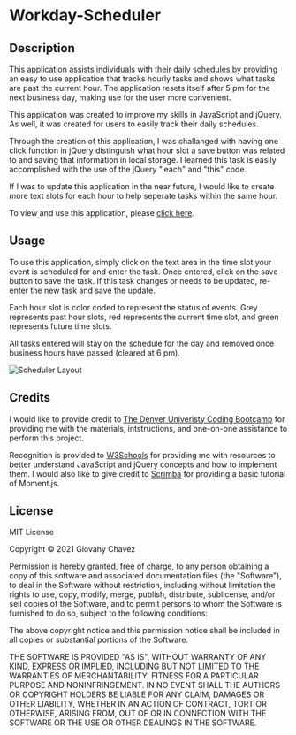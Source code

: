 # Workday-Scheduler

## Description 

This application assists individuals with their daily schedules by providing an easy to use application that tracks hourly tasks and shows what tasks are past the current hour. The application resets itself after 5 pm for the next business day, making use for the user more convenient.

This application was created to improve my skills in JavaScript and jQuery. As well, it was created for users to easily track their daily schedules.

Through the creation of this application, I was challanged with having one click function in jQuery distinguish what hour slot a save button was related to and saving that information in local storage. I learned this task is easily accomplished with the use of the jQuery ".each" and "this" code.

If I was to update this application in the near future, I would like to create more text slots for each hour to help seperate tasks within the same hour.

To view and use this application, please [click here](https://glchavez.github.io/Workday-Scheduler/).


## Usage 

To use this application, simply click on the text area in the time slot your event is scheduled for and enter the task. Once entered, click on the save button to save the task. If this task changes or needs to be updated, re-enter the new task and save the update. 

Each hour slot is color coded to represent the status of events. Grey represents past hour slots, red represents the current time slot, and green represents future time slots.

All tasks entered will stay on the schedule for the day and removed once business hours have passed (cleared at 6 pm).

![Scheduler Layout]()


## Credits

I would like to provide credit to [The Denver Univeristy Coding Bootcamp](https://bootcamp.du.edu/coding/) for providing me with the materials, intstructions, and one-on-one assistance to perform this project.

Recognition is provided to [W3Schools](https://www.w3schools.com/) for providing me with resources to better understand JavaScript and jQuery concepts and how to implement them. I would also like to give credit to [Scrimba](https://scrimba.com/scrim/cwpDGhG) for providing a basic tutorial of Moment.js.


## License

MIT License

Copyright &copy; 2021 Giovany Chavez

Permission is hereby granted, free of charge, to any person obtaining a copy
of this software and associated documentation files (the "Software"), to deal
in the Software without restriction, including without limitation the rights
to use, copy, modify, merge, publish, distribute, sublicense, and/or sell
copies of the Software, and to permit persons to whom the Software is
furnished to do so, subject to the following conditions:

The above copyright notice and this permission notice shall be included in all
copies or substantial portions of the Software.

THE SOFTWARE IS PROVIDED "AS IS", WITHOUT WARRANTY OF ANY KIND, EXPRESS OR
IMPLIED, INCLUDING BUT NOT LIMITED TO THE WARRANTIES OF MERCHANTABILITY,
FITNESS FOR A PARTICULAR PURPOSE AND NONINFRINGEMENT. IN NO EVENT SHALL THE
AUTHORS OR COPYRIGHT HOLDERS BE LIABLE FOR ANY CLAIM, DAMAGES OR OTHER
LIABILITY, WHETHER IN AN ACTION OF CONTRACT, TORT OR OTHERWISE, ARISING FROM,
OUT OF OR IN CONNECTION WITH THE SOFTWARE OR THE USE OR OTHER DEALINGS IN THE
SOFTWARE.